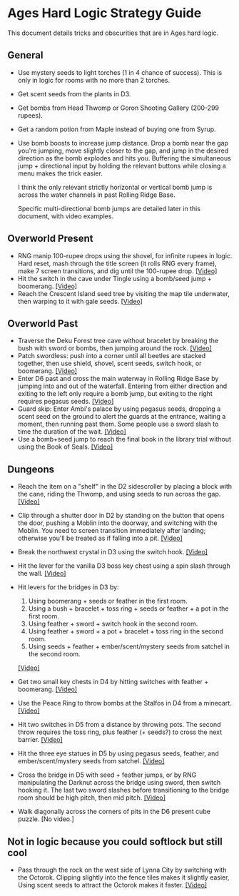 # Ages Hard Logic Strategy Guide

This document details tricks and obscurities that are in Ages hard logic.

## General

- Use mystery seeds to light torches (1 in 4 chance of success). This is only
  in logic for rooms with no more than 2 torches.
- Get scent seeds from the plants in D3.
- Get bombs from Head Thwomp or Goron Shooting Gallery (200-299 rupees).
- Get a random potion from Maple instead of buying one from Syrup.
- Use bomb boosts to increase jump distance. Drop a bomb near the gap you're
  jumping, move slightly closer to the gap, and jump in the desired direction
  as the bomb explodes and hits you. Buffering the simultaneous jump +
  directional input by holding the relevant buttons while closing a menu makes
  the trick easier.

  I think the only relevant strictly horizontal or vertical bomb jump is across
  the water channels in past Rolling Ridge Base.

  Specific multi-directional bomb jumps are detailed later in this document,
  with video examples.

## Overworld Present

- RNG manip 100-rupee drops using the shovel, for infinite rupees in logic.
  Hard reset, mash through the title screen (it rolls RNG every frame), make 7
  screen transitions, and dig until the 100-rupee drop.
  [[Video]](https://streamable.com/qowrs)
- Hit the switch in the cave under Tingle using a bomb/seed jump + boomerang.
  [[Video]](https://streamable.com/ly1vn)
- Reach the Crescent Island seed tree by visiting the map tile underwater, then
  warping to it with gale seeds. [[Video]](https://streamable.com/4bwyq)

## Overworld Past

- Traverse the Deku Forest tree cave without bracelet by breaking the bush with
  sword or bombs, then jumping around the rock.
  [[Video]](https://streamable.com/oxzk1)
- Patch swordless: push into a corner until all beetles are stacked together,
  then use shield, shovel, scent seeds, switch hook, or boomerang.
  [[Video]](https://streamable.com/iznvd)
- Enter D6 past and cross the main waterway in Rolling Ridge Base by jumping
  into and out of the waterfall. Entering from either direction and exiting to
  the left only require a bomb jump, but exiting to the right requires pegasus
  seeds. [[Video]](https://streamable.com/sk6r3)
- Guard skip: Enter Ambi's palace by using pegasus seeds, dropping a scent seed
  on the ground to alert the guards at the entrance, waiting a moment, then
  running past them. Some people use a sword slash to time the duration of the
  wait. [[Video]](https://streamable.com/68dd7)
- Use a bomb+seed jump to reach the final book in the library trial without
  using the Book of Seals. [[Video]](https://streamable.com/jkv19)

## Dungeons

- Reach the item on a "shelf" in the D2 sidescroller by placing a block with
  the cane, riding the Thwomp, and using seeds to run across the gap.
  [[Video]](https://streamable.com/t88r7)
- Clip through a shutter door in D2 by standing on the button that opens the
  door, pushing a Moblin into the doorway, and switching with the Moblin. You
  need to screen transition immediately after landing; otherwise you'll be
  treated as if falling into a pit. [[Video]](https://streamable.com/jqquv)
- Break the northwest crystal in D3 using the switch hook.
  [[Video]](https://streamable.com/e3qgf)
- Hit the lever for the vanilla D3 boss key chest using a spin slash through
  the wall. [[Video]](https://streamable.com/glehv)
- Hit levers for the bridges in D3 by:
	1. Using boomerang + seeds or feather in the first room.
	2. Using a bush + bracelet + toss ring + seeds or feather + a pot in the
	   first room.
	3. Using feather + sword + switch hook in the second room.
	4. Using feather + sword + a pot + bracelet + toss ring in the second room.
	5. Using seeds + feather + ember/scent/mystery seeds from satchel in the
	   second room.

  [[Video]](https://streamable.com/6uo8u)
- Get two small key chests in D4 by hitting switches with feather + boomerang.
  [[Video]](https://streamable.com/2behr)
- Use the Peace Ring to throw bombs at the Stalfos in D4 from a minecart.
  [[Video]](https://streamable.com/nf0ir)
- Hit two switches in D5 from a distance by throwing pots. The second throw
  requires the toss ring, plus feather (+ seeds?) to cross the next barrier.
  [[Video]](https://streamable.com/b9xp3)
- Hit the three eye statues in D5 by using pegasus seeds, feather, and
  ember/scent/mystery seeds from satchel.
  [[Video]](https://streamable.com/hbyt6)
- Cross the bridge in D5 with seed + feather jumps, or by RNG manipulating the
  Darknut across the bridge using sword, then switch hooking it. The last two
  sword slashes before transitioning to the bridge room should be high pitch,
  then mid pitch. [[Video]](https://streamable.com/guma6)
- Walk diagonally across the corners of pits in the D6 present cube puzzle. [No
  video.]

## Not in logic because you could softlock but still cool

- Pass through the rock on the west side of Lynna City by switching with the
  Octorok. Clipping slightly into the fence tiles makes it slightly easier,
  Using scent seeds to attract the Octorok makes it faster.
  [[Video]](https://streamable.com/3r6uv)
